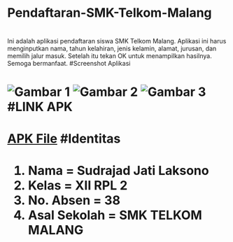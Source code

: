 # Pendaftaran-SMK-Telkom-Malang<h1>
Ini adalah aplikasi pendaftaran siswa SMK Telkom Malang. Aplikasi ini harus menginputkan nama, tahun kelahiran, jenis kelamin, alamat, jurusan, dan memilih jalur masuk. Setelah itu tekan OK untuk menampilkan hasilnya. Semoga bermanfaat.
#Screenshot Aplikasi <h1>
![Gambar 1](http://imageshack.com/a/img921/8219/xL2sSE.jpg)
![Gambar 2](http://imageshack.com/a/img922/493/0BWUii.jpg)
![Gambar 3](http://imageshack.com/a/img921/4362/ni5QZ0.jpg)
#LINK APK <h1>
[APK File](https://drive.google.com/file/d/0ByYn_NrdO9nEWmRZYmw4cXUtRTg/view?usp=sharing)
#Identitas <h1>
1. Nama = Sudrajad Jati Laksono
2. Kelas = XII RPL 2
3. No. Absen = 38
4. Asal Sekolah = SMK TELKOM MALANG
